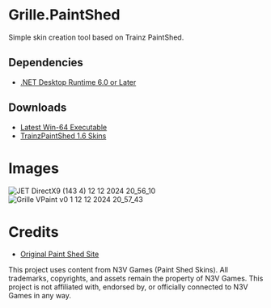 # Grille.PaintShed
Simple skin creation tool based on Trainz PaintShed.

## Dependencies
- [.NET Desktop Runtime 6.0 or Later](https://dotnet.microsoft.com/en-us/download/dotnet)
  
## Downloads
- [Latest Win-64 Executable](https://github.com/Grille/Grille.PaintShed/releases/download/v0.1/win-x64.zip)
- [TrainzPaintShed 1.6 Skins](https://github.com/Grille/Grille.PaintShed/releases/download/v0.1/original.paintshed.skins.zip)

# Images
![JET  DirectX9   (143 4) 12 12 2024 20_56_10](https://github.com/user-attachments/assets/a031dbb3-15b2-4b43-bcc6-96f82f69614b)
![Grille VPaint v0 1 12 12 2024 20_57_43](https://github.com/user-attachments/assets/758878d9-9986-478d-ba4a-b73f5ad5fe9f)

# Credits
- [Original Paint Shed Site](https://www.auran.com/trainz/paintshed.htm)

This project uses content from N3V Games (Paint Shed Skins). All trademarks, copyrights, and assets remain the property of N3V Games. This project is not affiliated with, endorsed by, or officially connected to N3V Games in any way.
